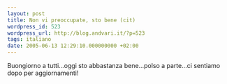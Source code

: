 ```yaml
---
layout: post
title: Non vi preoccupate, sto bene (cit)
wordpress_id: 523
wordpress_url: http://blog.andvari.it/?p=523
tags: italiano
date: 2005-06-13 12:29:10.000000000 +02:00
---
```

<div class="boxblog">Buongiorno a tutti...oggi sto abbastanza bene...polso a parte...ci sentiamo dopo per aggiornamenti!

</div>
